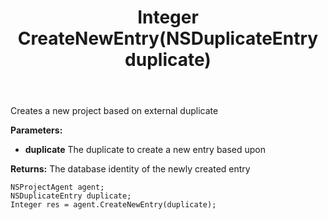 ﻿---
uid: crmscript_ref_NSProjectAgent_CreateNewEntry
title: Integer CreateNewEntry(NSDuplicateEntry duplicate)
intellisense: NSProjectAgent.CreateNewEntry
keywords: NSProjectAgent, CreateNewEntry
so.topic: reference
---

Creates a new project based on external duplicate

**Parameters:**
 - **duplicate** The duplicate to create a new entry based upon

**Returns:** The database identity of the newly created entry

```crmscript
NSProjectAgent agent;
NSDuplicateEntry duplicate;
Integer res = agent.CreateNewEntry(duplicate);
```

